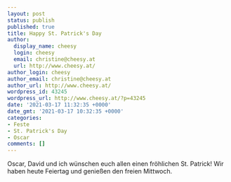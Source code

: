 ```yaml
---
layout: post
status: publish
published: true
title: Happy St. Patrick's Day
author:
  display_name: cheesy
  login: cheesy
  email: christine@cheesy.at
  url: http://www.cheesy.at/
author_login: cheesy
author_email: christine@cheesy.at
author_url: http://www.cheesy.at/
wordpress_id: 43245
wordpress_url: http://www.cheesy.at/?p=43245
date: '2021-03-17 11:32:35 +0000'
date_gmt: '2021-03-17 10:32:35 +0000'
categories:
- Feste
- St. Patrick's Day
- Oscar
comments: []
---
```

<!-- wp:paragraph -->
Oscar, David und ich wünschen euch allen einen fröhlichen St. Patrick! Wir haben heute Feiertag und genießen den freien Mittwoch.
<!-- /wp:paragraph -->
<!-- wp:image {"id":43246} -->
<figure class="wp-block-image"><img src="{% link _passets/2021-03-17-happy-st-patricks-day-2/St-Patrick-2021-001.jpg %}" alt="" class="wp-image-43246"></figure>
<!-- /wp:image -->
